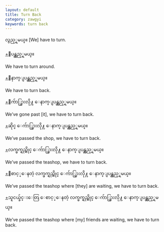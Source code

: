 ```yaml
---
layout: default
title: Turn Back
category: zawgyi
keywords: turn back
---
```


<p><span class='zawgyi'>လွည့္ရမယ္။</span> [We] have to turn.</p>
<p class="hide-trigger"><a href='#'>+</a><span class='zawgyi'>ျပန္လွည့္ရမယ္။</span></p>
<p class='hide-this'>We have to turn around.</p>

<p class="hide-trigger"><a href='#'>+</a><span class='zawgyi'>ေနာက္ျပန္လွည့္ရမယ္။</span></p>
<p class='hide-this'>We have to turn back.</p>

<p class="hide-trigger"><a href='#'>+</a><span class='zawgyi'>ေက်ာ္သြားလို႔ ေနာက္ျပန္လွည့္ရမယ္။</span></p>
<p class='hide-this'>We’ve gone past [it], we have to turn back.</p>

<p class="hide-trigger"><a href='#'>+</a><span class='zawgyi'>ဆိုင္ ေက်ာ္သြားလို႔ ေနာက္ျပန္လွည့္ရမယ္။</span></p>
<p class='hide-this'>We’ve passed the shop, we have to turn back.</p>

<p class="hide-trigger"><a href='#'>+</a><span class='zawgyi'>လက္ဖက္ရည္ဆိုင္ ေက်ာ္သြားလို႔ ေနာက္ျပန္လွည့္ရမယ္။</span></p>
<p class='hide-this'>We’ve passed the teashop, we have to turn back.</p>

<p class="hide-trigger"><a href='#'>+</a><span class='zawgyi'>ေစာင့္ေနတဲ့ လက္ဖက္ရည္ဆိုင္ ေက်ာ္သြားလို႔ ေနာက္ျပန္လွည့္ရမယ္။</span></p>
<p class='hide-this'>We’ve passed the teashop where [they] are waiting, we have to turn back.</p>

<p class="hide-trigger"><a href='#'>+</a><span class='zawgyi'>သူငယ္ခ်င္းေတြ ေစာင့္ေနတဲ့ လက္ဖက္ရည္ဆိုင္ ေက်ာ္သြားလို႔ ေနာက္ျပန္လွည့္ရမယ္။</span></p>
<p class='hide-this'>We’ve passed the teashop where [my] friends are waiting, we have to turn back.</p>
